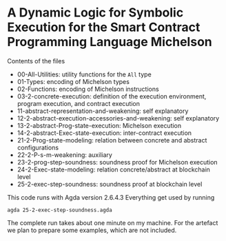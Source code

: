 # A Dynamic Logic for Symbolic Execution for the Smart Contract Programming Language Michelson

Contents of the files

* 00-All-Utilities: utility functions for the `All` type
* 01-Types: encoding of Michelson types
* 02-Functions: encoding of Michelson instructions
* 03-2-concrete-execution: definition of the execution environment, program execution, and contract execution
* 11-abstract-representation-and-weakening: self explanatory
* 12-2-abstract-execution-accessories-and-weakening: self explanatory
* 13-2-abstract-Prog-state-execution: Michelson execution
* 14-2-abstract-Exec-state-execution: inter-contract execution
* 21-2-Prog-state-modeling: relation between concrete and abstract configurations
* 22-2-P-s-m-weakening: auxiliary
* 23-2-prog-step-soundness: soundness proof for Michelson execution
* 24-2-Exec-state-modeling: relation concrete/abstract at blockchain level
* 25-2-exec-step-soundness: soundness proof at blockchain level

This code runs with Agda version 2.6.4.3
Everything get used by running

```
agda 25-2-exec-step-soundness.agda
```

The complete run takes about one minute on my machine.
For the artefact we plan to prepare some examples, which are not
included.

